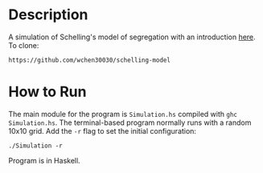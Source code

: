 Description
===========

A simulation of Schelling's model of segregation with an introduction [here](https://lectures.quantecon.org/jl/schelling.html). To clone:

```
https://github.com/wchen30030/schelling-model
```

How to Run
==========

The main module for the program is `Simulation.hs` compiled with `ghc Simulation.hs`. The terminal-based program normally runs with a random 10x10 grid. Add the `-r` flag to set the initial configuration:
```
./Simulation -r
```
Program is in Haskell.
